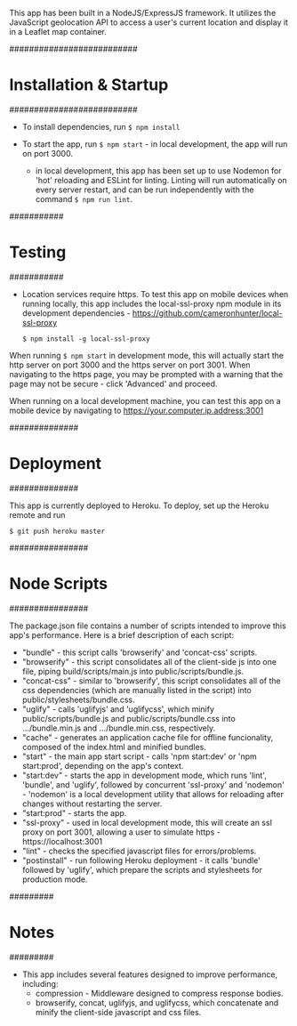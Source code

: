 This app has been built in a NodeJS/ExpressJS framework. It utilizes the JavaScript geolocation API to access a user's current location and display it in a Leaflet map container.

##########################
# Installation & Startup #
##########################

- To install dependencies, run `$ npm install`

- To start the app, run `$ npm start` - in local development, the app will run on port 3000.
	- in local development, this app has been set up to use Nodemon for 'hot' reloading and ESLint for linting. Linting will run automatically on every server restart, and can be run independently with the command `$ npm run lint`.

###########
# Testing #
###########

- Location services require https. To test this app on mobile devices when running locally, this app includes the local-ssl-proxy npm module in its development dependencies - https://github.com/cameronhunter/local-ssl-proxy

	`$ npm install -g local-ssl-proxy`

When running `$ npm start` in development mode, this will actually start the http server on port 3000 and the https server on port 3001. When navigating to the https page, you may be prompted with a warning that the page may not be secure - click 'Advanced' and proceed.

When running on a local development machine, you can test this app on a mobile device by navigating to https://your.computer.ip.address:3001

##############
# Deployment #
##############

This app is currently deployed to Heroku. To deploy, set up the Heroku remote and run

`$ git push heroku master`

################
# Node Scripts #
################

The package.json file contains a number of scripts intended to improve this app's performance. Here is a brief description of each script:

- "bundle" - this script calls 'browserify' and 'concat-css' scripts.
- "browserify" - this script consolidates all of the client-side js into one file, piping build/scripts/main.js into public/scripts/bundle.js.
- "concat-css" - similar to 'browserify', this script consolidates all of the css dependencies (which are manually listed in the script) into public/stylesheets/bundle.css.
- "uglify" - calls 'uglifyjs' and 'uglifycss', which minify public/scripts/bundle.js and public/scripts/bundle.css into .../bundle.min.js and .../bundle.min.css, respectively.
- "cache" - generates an application cache file for offline funcionality, composed of the index.html and minified bundles.
- "start" - the main app start script - calls 'npm start:dev' or 'npm start:prod', depending on the app's context.
- "start:dev" - starts the app in development mode, which runs 'lint', 'bundle', and 'uglify', followed by concurrent 'ssl-proxy' and 'nodemon' - 'nodemon' is a local development utility that allows for reloading after changes without restarting the server.
- "start:prod" - starts the app.
- "ssl-proxy" - used in local development mode, this will create an ssl proxy on port 3001, allowing a user to simulate https - https://localhost:3001
- "lint" - checks the specified javascript files for errors/problems.
- "postinstall" - run following Heroku deployment - it calls 'bundle' followed by 'uglify', which prepare the scripts and stylesheets for production mode.

#########
# Notes #
#########
- This app includes several features designed to improve performance, including:
	- compression - Middleware designed to compress response bodies.
	- browserify, concat, uglifyjs, and uglifycss, which concatenate and minify the client-side javascript and css files.